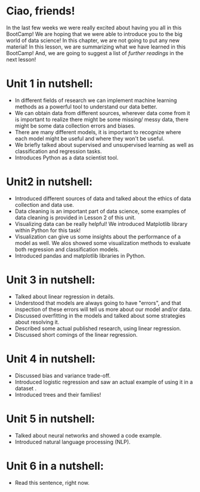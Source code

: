# Ciao, friends!

In the last few weeks we were really excited about having you all in this BootCamp! We are hoping that we were able to introduce you to the big world of data science! In this chapter, we are not going to put any new material! In this lesson, we are summarizing what we have learned in this BootCamp! And, we are going to suggest a list of *further readings* in the next lesson! 
 

# Unit 1 in nutshell: 
- In different fields of research we can implement machine learning methods as a powerful tool to understand our data better. 
- We can obtain data from different sources, wherever data come from it is important to realize there might be some missing/ messy data, there might be some data collection errors and biases. 
-  There are many different models, it is important to recognize where each model might be useful and where they won't be useful. 
-  We briefly talked about supervised and unsupervised learning as well as classification and regression tasks. 
-  Introduces Python as a data scientist tool. 

# Unit2 in nutshell:
- Introduced different sources of data and talked about the ethics of data collection and data use. 
- Data cleaning is an important part of data science, some examples of data cleaning is provided in Lesson 2 of this unit.
- Visualizing data can be really helpful! We introduced Matplotlib library within Python for this task! 
- Visualization can give us some insights about the performance of a model as well.  We alos showed some visualization methods to evaluate both regression and classification models. 
- Introduced pandas and matplotlib libraries in Python. 

# Unit 3 in nutshell:
- Talked about linear regression in details. 
- Understood that models are always going to have "errors", and that inspection of these errors will tell us more about our model and/or data.
- Discussed overfitting in the models and talked about some strategies about resolving it.
- Described some actual published research, using linear regression.
- Discussed short comings of the linear regression.

# Unit 4 in nutshell: 

- Discussed bias and variance trade-off.
- Introduced logistic regression and saw an actual example of using it in a dataset .
- Introduced trees and their families!


# Unit 5 in nutshell:

- Talked about neural networks and showed a code example.
- Introduced natural language processing (NLP).


# Unit 6 in a nutshell:

- Read this sentence, right now.
